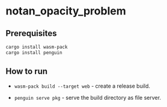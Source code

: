 # notan_opacity_problem

## Prerequisites

```bash
cargo install wasm-pack
cargo install penguin
```

## How to run

- `wasm-pack build --target web` - create a release build.

- `penguin serve pkg` - serve the build directory as file server.
